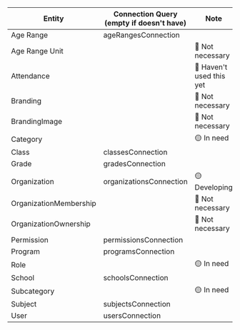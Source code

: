 | Entity                 | Connection Query (empty if doesn't have) | Note                     |
| ---------------------- | ---------------------------------------- | ------------------------ |
| Age Range              | ageRangesConnection                      |                          |
| Age Range Unit         |                                          | 🔴 Not necessary         |
| Attendance             |                                          | 🔴 Haven't used this yet |
| Branding               |                                          | 🔴 Not necessary         |
| BrandingImage          |                                          | 🔴 Not necessary         |
| Category               |                                          | 🟡 In need               |
| Class                  | classesConnection                        |                          |
| Grade                  | gradesConnection                         |                          |
| Organization           | organizationsConnection                  | 🟡 Developing            |
| OrganizationMembership |                                          | 🔴 Not necessary         |
| OrganizationOwnership  |                                          | 🔴 Not necessary         |
| Permission             | permissionsConnection                    |                          |
| Program                | programsConnection                       |                          |
| Role                   |                                          | 🟡 In need               |
| School                 | schoolsConnection                        |                          |
| Subcategory            |                                          | 🟡 In need               |
| Subject                | subjectsConnection                       |                          |
| User                   | usersConnection                          |                          |
